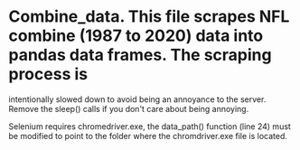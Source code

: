 # Combine_data.  This file scrapes NFL combine (1987 to 2020) data into pandas data frames.   The scraping process is
intentionally slowed down to avoid being an annoyance to the server.  Remove the sleep() calls if you don't care about
being annoying.

Selenium requires chromedriver.exe, the data_path() function (line 24) must be modified to point to the folder where the
chromdriver.exe file is located.
